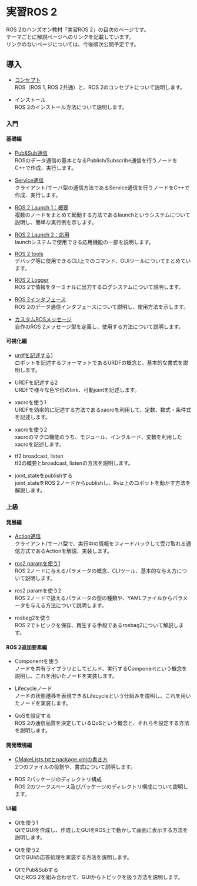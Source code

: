 # 実習ROS 2

ROS 2のハンズオン教材「実習ROS 2」の目次のページです。  
テーマごとに解説ページへのリンクを記載しています。  
リンクのないページについては、今後順次公開予定です。

## 導入

- [コンセプト](https://qiita.com/s-kitajima/items/09a9e3885bf83b1f8c05)  
  ROS（ROS 1, ROS 2共通）と、ROS 2のコンセプトについて説明します。

- インストール  
  ROS 2のインストール方法について説明します。

### 入門

#### 基礎編

- [Pub&Sub通信](https://qiita.com/s-kitajima/items/5a4d7f06413120010e6b)  
  ROSのデータ通信の基本となるPublish/Subscribe通信を行うノードをC++で作成、実行します。

- [Service通信](https://qiita.com/s-kitajima/items/29607ff86a656e4d6099)  
  クライアント/サーバ型の通信方法であるService通信を行うノードをC++で作成、実行します。

- [ROS 2 Launch 1：概要](https://qiita.com/s-kitajima/items/3b17d1c4a248299cc026)  
  複数のノードをまとめて起動する方法であるlaunchというシステムについて説明し、簡単な実行例を示します。

- [ROS 2 Launch 2：応用](https://qiita.com/s-kitajima/items/ef113900656aa2ba4f59)  
  launchシステムで使用できる応用機能の一部を説明します。

- [ROS 2 tools](https://qiita.com/s-kubota/items/e9d69b44d6659d44e95c)  
  デバッグ等に使用できるCLI上でのコマンド、GUIツールについてまとめています。

- [ROS 2 Logger](https://qiita.com/s-kitajima/items/42bf046f4a3de95147d8)  
  ROS 2で情報をターミナルに出力するログシステムについて説明します。

- [ROS 2インタフェース](https://qiita.com/s-kubota/items/b17bce1c5f2cfe8a93b9)  
  ROS 2のデータ通信インタフェースについて説明し、使用方法を示します。

- [カスタムROSメッセージ](https://qiita.com/s-kubota/items/eeaa1914055415d5792b)  
  自作のROS 2メッセージ型を定義し、使用する方法について説明します。

#### 可視化編

- [urdfを記述する1](https://qiita.com/esol-h-matsumoto/items/13e5f278244fd6b576c6)  
  ロボットを記述するフォーマットであるURDFの概念と、基本的な書式を説明します。

- URDFを記述する2  
  URDFで様々な色や形のlink、可動jointを記述します。

- xacroを使う1  
  URDFを効率的に記述する方法であるxacroを利用して、定数、数式・条件式を記述します。

- xacroを使う2  
  xacroのマクロ機能のうち、モジュール、インクルード、変数を利用したxacroを記述します。

- tf2 broadcast, listen  
  tf2の概要とbroadcast, listenの方法を説明します。

- joint_stateをpublishする  
  joint_stateをROS 2ノードからpublishし、Rviz上のロボットを動かす方法を解説します。

### 上級

#### 発展編

- [Action通信](https://qiita.com/s-kitajima/items/6f9f544010d49fdbe1d5)  
  クライアント/サーバ型で、実行中の情報をフィードバックして受け取れる通信方式であるActionを解説、実装します。

- [ros2 paramを使う1](https://qiita.com/s-kitajima/items/995de6d937a9a938a495)  
  ROS 2ノードに与えるパラメータの概念、CLIツール、基本的な与え方について説明します。

- ros2 paramを使う2  
  ROS 2ノードで扱えるパラメータの型の種類や、YAMLファイルからパラメータを与える方法について説明します。

- rosbag2を使う  
  ROS 2でトピックを保存、再生する手段であるrosbag2について解説します。

#### ROS 2追加要素編

- Componentを使う  
  ノードを共有ライブラリとしてビルド、実行するComponentという概念を説明し、これを用いたノードを実装します。

- Lifecycleノード  
  ノードの状態遷移を表現できるLifecycleという仕組みを説明し、これを用いたノードを実装します。

- QoSを設定する  
  ROS 2の通信品質を決定しているQoSという概念と、それらを設定する方法を説明します。

#### 開発環境編

- [CMakeLists.txtとpackage.xmlの書き方](https://qiita.com/s-kitajima/items/3f4c7f2dd2d9e5e5a792)  
  2つのファイルの役割や、書式について説明します。

- ROS 2パッケージのディレクトリ構成  
  ROS 2のワークスペース及びパッケージのディレクトリ構成について説明します。

#### UI編

- Qtを使う1  
  QtでGUIを作成し、作成したGUIをROS上で動かして画面に表示する方法を説明します。

- Qtを使う2  
  QtでGUIの応答処理を実装する方法を説明します。

- QtでPub&Subする  
  QtとROS 2を組み合わせて、GUIからトピックを扱う方法を説明します。
